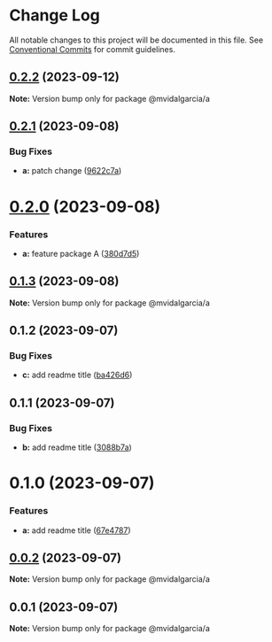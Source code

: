 # Change Log

All notable changes to this project will be documented in this file.
See [Conventional Commits](https://conventionalcommits.org) for commit guidelines.

## [0.2.2](https://github.com/mvidalgarcia/dummy-monorepo/compare/@mvidalgarcia/a@0.2.1...@mvidalgarcia/a@0.2.2) (2023-09-12)

**Note:** Version bump only for package @mvidalgarcia/a





## [0.2.1](https://github.com/mvidalgarcia/dummy-monorepo/compare/@mvidalgarcia/a@0.2.0...@mvidalgarcia/a@0.2.1) (2023-09-08)


### Bug Fixes

* **a:** patch change ([9622c7a](https://github.com/mvidalgarcia/dummy-monorepo/commit/9622c7ac4106d5eeb6922f0015eb24604e27ab4e))





# [0.2.0](https://github.com/mvidalgarcia/dummy-monorepo/compare/@mvidalgarcia/a@0.1.3...@mvidalgarcia/a@0.2.0) (2023-09-08)


### Features

* **a:** feature package A ([380d7d5](https://github.com/mvidalgarcia/dummy-monorepo/commit/380d7d5a794c0e2f6484693d77001cc7bf165e59))





## [0.1.3](https://github.com/mvidalgarcia/dummy-monorepo/compare/@mvidalgarcia/a@0.1.2...@mvidalgarcia/a@0.1.3) (2023-09-08)

**Note:** Version bump only for package @mvidalgarcia/a





## 0.1.2 (2023-09-07)


### Bug Fixes

* **c:** add readme title ([ba426d6](https://github.com/mvidalgarcia/dummy-monorepo/commit/ba426d6c2d58f08be5716985e24811d682a1b4d8))





## 0.1.1 (2023-09-07)


### Bug Fixes

* **b:** add readme title ([3088b7a](https://github.com/mvidalgarcia/dummy-monorepo/commit/3088b7ac8c03869d236b108373489a61d7d72e64))





# 0.1.0 (2023-09-07)


### Features

* **a:** add readme title ([67e4787](https://github.com/mvidalgarcia/dummy-monorepo/commit/67e4787e7ca79e7c8bfe0a210e8682333035e97d))





## [0.0.2](https://github.com/mvidalgarcia/dummy-monorepo/compare/@mvidalgarcia/a@0.0.1...@mvidalgarcia/a@0.0.2) (2023-09-07)

**Note:** Version bump only for package @mvidalgarcia/a





## 0.0.1 (2023-09-07)

**Note:** Version bump only for package @mvidalgarcia/a
